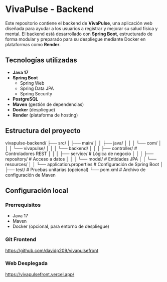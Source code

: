 # VivaPulse - Backend

Este repositorio contiene el backend de **VivaPulse**, una aplicación web diseñada para ayudar a los usuarios a registrar y mejorar su salud física y mental. El backend está desarrollado con **Spring Boot**, estructurado de forma modular y preparado para su despliegue mediante Docker en plataformas como **Render**.

##  Tecnologías utilizadas

- **Java 17**
- **Spring Boot**
  - Spring Web
  - Spring Data JPA
  - Spring Security
- **PostgreSQL**
- **Maven** (gestión de dependencias)
- **Docker** (despliegue)
- **Render** (plataforma de hosting)

##  Estructura del proyecto
vivapulse-backend/
├── src/
│   ├── main/
│   │   ├── java/
│   │   │   └── com/
│   │   │       └── vivapulse/
│   │   │           └── backend/
│   │   │               ├── controller/     # Controladores REST
│   │   │               ├── service/        # Lógica de negocio
│   │   │               ├── repository/     # Acceso a datos
│   │   │               └── model/          # Entidades JPA
│   │   └── resources/
│   │       └── application.properties      # Configuración de Spring Boot
│
├── test/                                   # Pruebas unitarias (opcional)
└── pom.xml                                 # Archivo de configuración de Maven

## Configuración local

### Prerrequisitos

- Java 17  
- Maven  
- Docker (opcional, para entorno de despliegue)

### Git Frontend
https://github.com/davidp209/vivapulsefront

### Web Desplegada
https://vivapulsefront.vercel.app/
